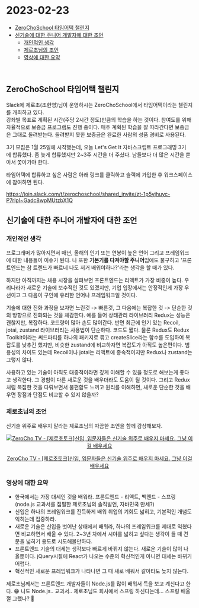 # 2023-02-23

- [ZeroChoSchool 타임어택 챌린지](#zerochoschool-타임어택-챌린지)
- [신기술에 대한 주니어 개발자에 대한 조언](#신기술에-대한-주니어-개발자에-대한-조언)
  - [개인적인 생각](#개인적인-생각)
  - [제로초님의 조언](#제로초님의-조언)
  - [영상에 대한 요약](#영상에-대한-요약)

</br>

## ZeroChoSchool 타임어택 챌린지

Slack에 제로초(조현영)님이 운영하시는 ZeroChoSchool에서 타임어택이라는 챌린지를 개최하고 있다.  
강좌별 목표로 계획된 시간(주당 2시간 정도)만큼의 학습을 하는 것이다. 참여도를 위해 자율적으로 보증금 프로그램도 진행 중이다. 매주 계획된 학습을 잘 따라간다면 보증금은 그대로 돌려받는다. 돌려받지 못한 보증금은 완료한 사람의 성품 경비로 사용된다.  
  
3기 모집은 1월 25일에 시작했는데, 오늘 Let's Get It 자바스크립트 프로그래밍 3기에 합류했다. 좀 늦게 합류했지만 2~3주 시간을 더 주셨다. 남들보다 더 많은 시간을 쏟아서 쫓아가야 한다.

타임어택에 합류하고 싶은 사람은 아래 링크를 클릭하고 슬랙에 가입한 후 워크스페이스에 참여하면 된다.

<https://join.slack.com/t/zerochoschool/shared_invite/zt-1p5yjhuyc-P7rIpl~Gadc8wpMUtzbX1Q>

## 신기술에 대한 주니어 개발자에 대한 조언

### 개인적인 생각

프로그래머가 많아지면서 매년, 올해의 인기 또는 연봉이 높은 언어 그리고 프레임워크에 대한 내용들이 이슈가 된다. 나 또한 **기본기를 다져야할 주니어**임에도 불구하고 '프론트엔드는 참 트렌드가 빠르네 나도 저거 배워야하나?'라는 생각을 할 때가 있다.

하지만 아직까지는 채용 시장을 살펴보면 프론트엔드는 리액트가 가장 비중이 높다. 우리나라가 새로운 기술에 보수적인 것도 있겠지만, 기업 입장에서는 안정적인게 가장 우선이고 그 다음이 구인에 유리한 언어나 프레임워크일 것이다.

기술에 대한 진화 과정을 보자면 느린것 -> 빠른것, 그 다음에는 복잡한 것 -> 단순한 것의 방향으로 진화되는 것을 체감한다. 예를 들어 상태관리 라이브러리 Redux는 성능은 괜찮지만, 복잡하다. 코드량이 많아 손도 많이간다. 반면 최근에 인기 있는 Recoil, jotai, zustand 라이브러리는 사용법이 단순하다. 코드도 짧다. 물론 Redux도 Redux Toolkit이라는 써드파티를 하나의 패키지로 묶고 createSlice라는 함수를 도입하여 복잡도를 낮추긴 했지만, 비슷한 zustand에 비교하자면 복잡도가 아직도 높은편이다. 범용성의 차이도 있는데 Recoil이나 jotai는 리액트에 종속적이지만 Redux나 zustand는 그렇지 않다.

사용하고 있는 기술이 아직도 대중적이라면 깊게 이해할 수 있을 정도로 해보는게 좋다고 생각한다. 그 경험이 다른 새로운 것을 배우더라도 도움이 될 것이다. 그리고 Redux처럼 복잡한 것을 다뤄보면서 불편함도 느끼고 원리를 이해하면, 새로운 단순한 것을 배우면 장점과 단점도 비교할 수 있지 않을까?

### 제로초님의 조언

신기술 위주로 배우지 말라는 제로초님의 따끔한 조언을 함께 감상해보자.

<div align='center'>
  <a href='https://www.youtube.com/watch?v=WdrGr09aEX0' target='_blank'>
     <img src='http://img.youtube.com/vi/WdrGr09aEX0/0.jpg' alt='ZeroCho TV - [제로초토크]신입, 입문자들은 신기술 위주로 배우지 마세요. 그냥 이걸 배우세요' />
     <p>ZeroCho TV - [제로초토크]신입, 입문자들은 신기술 위주로 배우지 마세요. 그냥 이걸 배우세요</p>
  </a>
</div>

### 영상에 대한 요약

- 한국에서는 가장 대세인 것을 배워라. 프론트엔드 - 리액트, 백엔드 - 스프링(node.js 교과서를 집필한 제로초님의 솔직발언, 자바민국 만세?)
- 신입은 하나의 프레임워크를 진득하게 배워 취업의 기회도 넓히고, 기본적인 개념도 익히는데 집중하라.
- 새로운 기술은 신입을 벗어난 상태에서 배워라, 하나의 프레임워크를 제대로 익혔다면 비교하면서 배울 수 있다. 2~3년 차에서 시야를 넓히고 싶다는 생각이 들 때 견문을 넓히기 용도로 시도해볼만하다.
- 프론트엔드 기술의 대세는 생각보다 빠르게 바뀌지 않는다. 새로운 기술이 많이 나올뿐이다. jQuery시절에 React가 나오는 수준의 혁신적인게 아니면 대세는 바뀌기 어렵다.
- 혁신적인 새로운 프레임워크가 나타나면 그 때 새로 배워서 갈아타도 늦지 않는다.

제로초님께서는 프론트엔드 개발자들이 Node.js를 많이 배워서 득을 보고 계신다고 한다. 😁
나도 Node.js.. 교과서.. 제로초님도 회사에서 스프링 하신다는데... 스프링 배울껄 그랬나? 🤣
